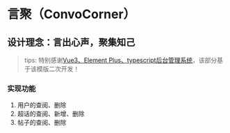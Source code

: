 # 言聚（ConvoCorner）

## 设计理念：言出心声，聚集知己

>tips: 特别感谢[Vue3、Element Plus、typescript后台管理系统](https://github.com/lin-xin/vue-manage-system)，该部分基于该模版二次开发！

### 实现功能

1. 用户的查阅、删除
2. 超话的查阅、新增、删除
3. 帖子的查阅、删除

